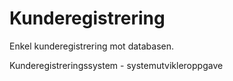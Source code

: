 # Kunderegistrering
Enkel kunderegistrering mot databasen.

Kunderegistreringssystem - systemutvikleroppgave

